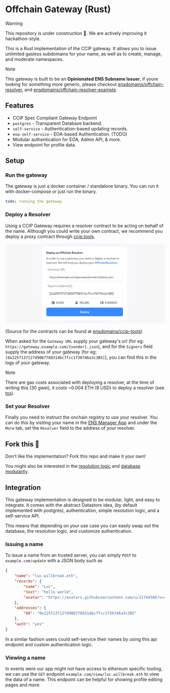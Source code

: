 # Offchain Gateway (Rust)

> [!WARNING]
> This repository is under construction 🚧. We are actively improving it hackathon-style.

This is a Rust implementation of the CCIP gateway. It allows you to issue unlimited gasless subdomains for your name, as well as to create, manage, and moderate namespaces.

> [!NOTE]
> This gateway is built to be an **Opinionated ENS Subname Issuer**, if youre looking for something more generic, please checkout [ensdomains/offchain-resolver](https://github.com/ensdomains/offchain-resolver), and [ensdomains/offchain-resolver-example](https://github.com/ensdomains/offchain-resolver-example).

## Features

- CCIP Spec Compliant Gateway Endpoint
- `postgres` - Transparent Database backend.
- `self-service` - Authentication-based updating records.
- `eoa-self-service` - EOA-based Authentication. (TODO)
- Modular authentication for EOA, Admin API, & more.
- View endpoint for profile data.

## Setup

### Run the gateway
The gateway is just a docker container / standalone binary. You can run it with docker-compose or just run the binary.

```yaml
todo: running the gateway
```

### Deploy a Resolver

Using a CCIP Gateway requires a resolver contract to be acting on behalf of the name. Although you could write your own contract, we recommend you deploy a proxy contract through [ccip.tools](https://ccip.tools/).

[![](.github/ccip-tools.png)](https://ccip.tools/)

(Source for the contracts can be found at [ensdomains/ccip-tools](https://github.com/ensdomains/ccip-tools/tree/master/contracts))

When asked for the `Gateway URL` supply your gateway's url (for eg: `https://gateway.example.com/{sender}.json`), and for the `Signers` field supply the address of your gateway (for eg: `[0x225f137127d9067788314bc7fcc1f36746a3c3B5]`), you can find this in the logs of your gateway.

> [!NOTE]
> There are gas costs associated with deploying a resolver, at the time of writing this (30 gwei), it costs ~0.004 ETH (8 USD) to deploy a resolver (see [txs](https://etherscan.io/tx/0x0c90da0a122f38125a8ad1f48ef23cf5f7d399846bd5369b664ff288a31f797c)).

### Set your Resolver

Finally you need to instruct the onchain registry to use your resolver. You can do this by visiting your name in the [ENS Manager App](https://ens.app/) and under the `More` tab, set the `Resolver` field to the address of your resolver.

## Fork this 🍴
Don't like the implementation? Fork this repo and make it your own!

You might also be interested in the [resolution logic](https://github.com/ensdomains/offchain-gateway-rs/blob/main/src/gateway/resolution.rs) and [database modularity](https://github.com/ensdomains/offchain-gateway-rs/blob/main/src/database/mod.rs).

## Integration

This gateway implementation is designed to be modular, light, and easy to integrate. It comes with the abstract Datastore idea, (by default implemented with postgres), authentication, simple resolution logic, and a self-service API.

This means that depending on your use case you can easily swap out the database, the resolution logic, and customize authentication.

### Issuing a name

To issue a name from an trusted server, you can simply `POST` to `example.com/update` with a JSON body such as

```json
{
    "name": "luc.willbreak.eth",
    "records": {
        "name": "Luc",
        "text": "hello world",
        "avatar": "https://avatars.githubusercontent.com/u/11744586?v=4",
    },
    "addresses": {
        "60": "0x225f137127d9067788314bc7fcc1f36746a3c3B5"
    },
    "auth": "yes"
}
```

In a similar fashion users could self-service their names by using this api endpoint and custom authentication logic.

### Viewing a name

In events were our app might not have access to ethereum specific tooling, we can use the `GET` endpoint `example.com/view/luc.willbreak.eth` to view the data of a name. This endpoint can be helpful for showing profile editing pages and more.
